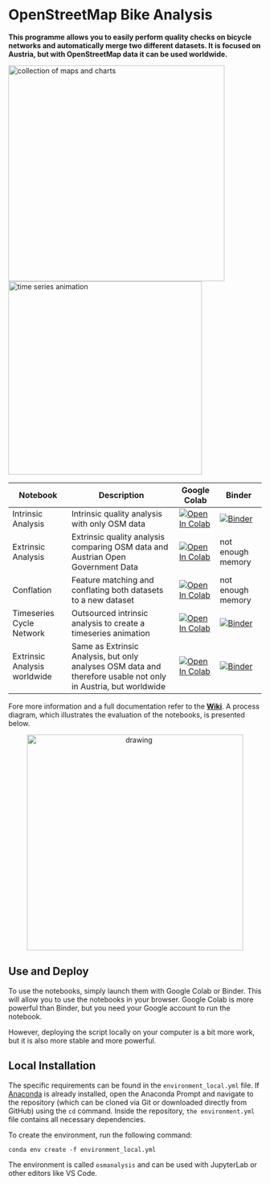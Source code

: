 # OpenStreetMap Bike Analysis
**This programme allows you to easily perform quality checks on bicycle networks and automatically merge two different datasets. It is focused on Austria, but with OpenStreetMap data it can be used worldwide.**

<img src="https://i.imgur.com/ML4PBFf.jpeg" alt="collection of maps and charts" width="430"/><img src="https://i.imgur.com/HB73o3U.gif" alt="time series animation" width="385"/>


| Notebook | Description | Google Colab | Binder |
| -------- | ----------- | ------------ | ------ |
| Intrinsic Analysis | Intrinsic quality analysis with only OSM data | <a target="_blank" href="https://colab.research.google.com/github/marcelharing/osm-bike-analysis/blob/master/Intrinsic_Analysis.ipynb"><img src="https://colab.research.google.com/assets/colab-badge.svg" alt="Open In Colab"/></a> | [![Binder](https://mybinder.org/badge_logo.svg)](https://mybinder.org/v2/gh/marcelharing/osm-bike-analysis/HEAD) |
| Extrinsic Analysis | Extrinsic quality analysis comparing OSM data and Austrian Open Government Data | <a target="_blank" href="https://colab.research.google.com/github/marcelharing/osm-bike-analysis/blob/master/Extrinsic_Analysis.ipynb"><img src="https://colab.research.google.com/assets/colab-badge.svg" alt="Open In Colab"/></a> | not enough memory |
| Conflation | Feature matching and conflating both datasets to a new dataset | <a target="_blank" href="https://colab.research.google.com/github/marcelharing/osm-bike-analysis/blob/master/Conflation.ipynb"><img src="https://colab.research.google.com/assets/colab-badge.svg" alt="Open In Colab"/></a> | not enough memory |
| Timeseries Cycle Network| Outsourced intrinsic analysis to create a timeseries animation|<a target="_blank" href="https://colab.research.google.com/github/marcelharing/osm-bike-analysis/blob/master/Time_Series_Cycle_Network.ipynb"><img src="https://colab.research.google.com/assets/colab-badge.svg" alt="Open In Colab"/></a>| [![Binder](https://mybinder.org/badge_logo.svg)](https://mybinder.org/v2/gh/marcelharing/osm-bike-analysis/HEAD) |
| Extrinsic Analysis worldwide | Same as Extrinsic Analysis, but only analyses OSM data and therefore usable not only in Austria, but worldwide|<a target="_blank" href="https://colab.research.google.com/github/marcelharing/osm-bike-analysis/blob/master/Extrinsic_Analysis_worldwide.ipynb"><img src="https://colab.research.google.com/assets/colab-badge.svg" alt="Open In Colab"/></a>| [![Binder](https://mybinder.org/badge_logo.svg)](https://mybinder.org/v2/gh/marcelharing/osm-bike-analysis/HEAD) |

Fore more information and a full documentation refer to the **[Wiki](https://github.com/marcelharing/osm-bike-analysis/wiki)**. A process diagram, which illustrates the evaluation of the notebooks, is presented below. 

<p align="center">
    <img src="https://i.imgur.com/puCfQfj.png" alt="drawing" width="430"/>
</p>

## Use and Deploy
To use the notebooks, simply launch them with Google Colab or Binder. This will allow you to use the notebooks in your browser. Google Colab is more powerful than Binder, but you need your Google account to run the notebook.

However, deploying the script locally on your computer is a bit more work, but it is also more stable and more powerful.
## Local Installation
The specific requirements can be found in the ``environment_local.yml`` file. If  [Anaconda](https://anaconda.com/download) is already installed, open the Anaconda Prompt and navigate to the repository (which can be cloned via Git or downloaded directly from GitHub) using the ``cd`` command. Inside the repository, ``the environment.yml`` file contains all necessary dependencies.

To create the environment, run the following command:

```
conda env create -f environment_local.yml
```

The environment is called ``osmanalysis`` and can be used with JupyterLab or other editors like VS Code. 
